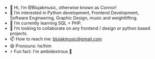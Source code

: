 - 👋 Hi, I’m @Blujakmusic, otherwise known as Connor!
- 👀 I’m interested in Python development, Frontend Development, Software Engineering, Graphic Design, music and weightlifting.
- 🌱 I’m currently learning SQL + PHP.
- 💞️ I’m looking to collaborate on any frontend / design or python based projects.
- 📫 How to reach me: blujakmusic@gmail.com
- 😄 Pronouns: he/him
- ⚡ Fun fact: I'm ambidextrous 🤠
